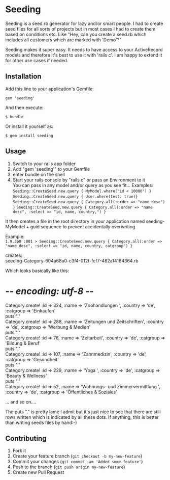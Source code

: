 # Seeding

Seeding is a seed.rb generator for lazy and/or smart people. I had to create seed files for all sorts of projects but in most cases I had to create them based on conditions etc. Like "Hey, can you create a seed.rb which includes all customers which are marked with 'Demo'?"

Seeding makes it super easy. It needs to have access to your ActiveRecord models and therefore it's best to use it with 'rails c'. I am happy to extend it for other use cases if needed. 

## Installation

Add this line to your application's Gemfile:

    gem 'seeding'

And then execute:

    $ bundle

Or install it yourself as:

    $ gem install seeding

## Usage

1. Switch to your rails app folder
2. Add "gem 'seeding'" to your Gemfile
3. enter bundle on the shell
4. Start your rails console by "rails c" or pass an Environment to it  
You can pass in any model and/or query as you see fit... 
Examples:  
`Seeding::CreateSeed.new.query { MyModel.where("id < 10000") }`  
`Seeding::CreateSeed.new.query { User.where(test: true)}`
`Seeding::CreateSeed.new.query { Category.all(:order => "name desc") }`
`Seeding::CreateSeed.new.query { Category.all(:order => "name desc", :select => "id, name, country,") }`

It then creates a file in the root directory in your application named seeding-MyModel + guid sequence to prevent accidentally overwriting

Example:  
`1.9.3p0 :001 > Seeding::CreateSeed.new.query { Category.all(:order => "name desc", :select => "id, name, country, catgroup") }`

creates:  
seeding-Category-604a68a0-c3f4-012f-fcf7-482a14164364.rb  

Which looks basically like this:  

# -*- encoding: utf-8 -*-
Category.create!  :id => 324,  :name => 'Zoohandlungen ',  :country => 'de',  :catgroup => 'Einkaufen'  
puts "."  
Category.create!  :id => 288,  :name => 'Zeitungen und Zeitschriften',  :country => 'de',  :catgroup => 'Werbung & Medien'  
puts "."  
Category.create!  :id => 76,  :name => 'Zeitarbeit',  :country => 'de',  :catgroup => 'Bildung & Beruf'  
puts "."  
Category.create!  :id => 107,  :name => 'Zahnmedizin',  :country => 'de',  :catgroup => 'Gesundheit'  
puts "."  
Category.create!  :id => 229,  :name => 'Yoga ',  :country => 'de',  :catgroup => 'Beauty & Wellness'  
puts "."  
Category.create!  :id => 52,  :name => 'Wohnungs- und Zimmervermittlung ',  :country => 'de',  :catgroup => 'Öffentliches & Soziales'  

... and so on....

The puts "." is pretty lame I admit but it's just nice to see that there are still rows written which is indicated by all these dots. If anything, this is better than writing seeds files by hand:-) 



## Contributing

1. Fork it
2. Create your feature branch (`git checkout -b my-new-feature`)
3. Commit your changes (`git commit -am 'Added some feature'`)
4. Push to the branch (`git push origin my-new-feature`)
5. Create new Pull Request
